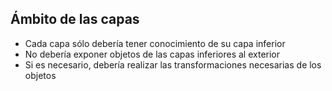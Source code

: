 ##  Ámbito de las capas

* Cada capa sólo debería tener conocimiento de su capa inferior
* No debería exponer objetos de las capas inferiores al exterior
* Si es necesario, debería realizar las transformaciones necesarias de los objetos
